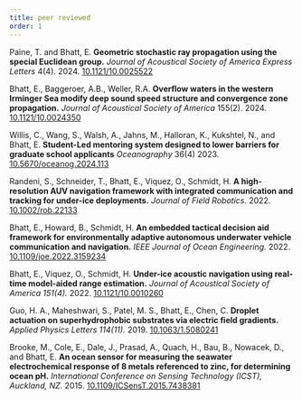 ```yaml
---
title: peer reviewed
order: 1
---
```


Paine, T. and Bhatt, E.
**Geometric stochastic ray propagation using the special Euclidean group.**
_Journal of Acoustical Society of America Express Letters_ 4(4).
2024.
[10.1121/10.0025522](https://doi.org/10.1121/10.0025522)

Bhatt, E., Baggeroer, A.B., Weller, R.A.
**Overflow waters in the western Irminger Sea modify deep sound speed structure and convergence zone propagation.**
_Journal of Acoustical Society of America_ 155(2).
2024.
[10.1121/10.0024350](https://doi.org/10.1121/10.0024350)

Willis, C., Wang, S., Walsh, A., Jahns, M., Halloran, K., Kukshtel, N., and Bhatt, E. 
**Student-Led mentoring system designed to lower barriers for graduate school applicants**
_Oceanography_ 36(4)
2023.
[10.5670/oceanog.2024.113](https://doi.org/10.5670/oceanog.2024.113)

Randeni, S., Schneider, T., Bhatt, E., Viquez, O., Schmidt, H.
**A high-resolution AUV navigation framework with integrated communication and tracking for under-ice deployments.**
_Journal of Field Robotics._
2022.
[10.1002/rob.22133](http://doi.org/10.1002/rob.22133)

Bhatt, E., Howard, B., Schmidt, H.
**An embedded tactical decision aid framework for environmentally adaptive autonomous underwater vehicle communication and navigation.**
_IEEE Journal of Ocean Engineering._
2022.
[10.1109/joe.2022.3159234](https://doi.org/10.1109/joe.2022.3159234)

Bhatt, E., Viquez, O., Schmidt, H.
**Under-ice acoustic navigation using real-time model-aided range estimation.**
_Journal of Acoustical Society of America 151(4)._
2022.
[10.1121/10.0010260](https://doi.org/10.1121/10.0010260)

Guo, H. A., Maheshwari, S., Patel, M. S., Bhatt, E., Chen, C.
**Droplet actuation on superhydrophobic substrates via electric field gradients.**
_Applied Physics Letters 114(11)._ 
2019.
[10.1063/1.5080241](https://doi.org/10.1063/1.5080241)

Brooke, M., Cole, E., Dale, J., Prasad, A., Quach, H., Bau, B., Nowacek, D., and Bhatt, E.
**An ocean sensor for measuring the seawater electrochemical response of 8 metals referenced to zinc, for determining ocean pH.**
_International Conference on Sensing Technology (ICST), Auckland, NZ._
2015.
[10.1109/ICSensT.2015.7438381](https://doi.org/10.1109/ICSensT.2015.7438381)